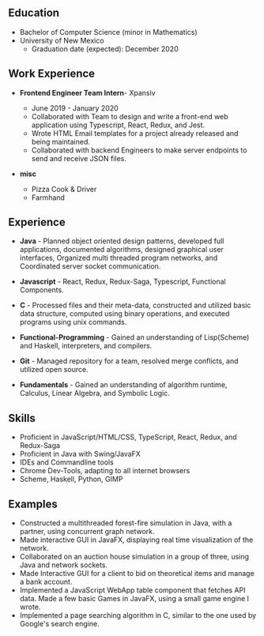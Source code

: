 
Education
----------
- Bachelor of Computer Science (minor in Mathematics)
- University of New Mexico
    - Graduation date (expected):  December 2020

Work Experience
---------------
- **Frontend Engineer Team Intern**- Xpansiv 
    - June 2019 - January 2020
    -  Collaborated with Team to design and write a front-end web application using Typescript, React, Redux, and Jest.
    - Wrote HTML Email templates for a project already released and being maintained.
    - Collaborated with backend Engineers to make server endpoints to send and receive JSON files.

- **misc**
    - Pizza Cook & Driver
    - Farmhand

Experience
----------
- **Java** - Planned object oriented design patterns, developed full applications, documented algorithms, designed graphical user interfaces, Organized multi threaded program networks, and Coordinated server socket communication.

- **Javascript** - React, Redux, Redux-Saga, Typescript, Functional Components.

- **C** - 	Processed files and their meta-data, constructed and utilized basic data structure, computed using binary operations, and executed programs using unix commands.

- **Functional-Programming** - 	Gained an understanding of Lisp(Scheme) and Haskell, interpreters, and compilers.

- **Git** - 	Managed repository for a team, resolved merge conflicts, and utilized open source.

- **Fundamentals** - Gained an understanding of algorithm runtime, Calculus, Linear Algebra, and Symbolic Logic.


Skills
------
- Proficient in JavaScript/HTML/CSS, TypeScript, React, Redux, and Redux-Saga
- Proficient in Java with Swing/JavaFX
- IDEs and Commandline tools
- Chrome Dev-Tools, adapting to all internet browsers
- Scheme, Haskell, Python, GIMP

Examples
--------
- Constructed a multithreaded forest-fire simulation in Java, with a partner, using concurrent graph network.
- Made interactive GUI in JavaFX, displaying real time visualization of the network.
- Collaborated on an auction house simulation in a group of three, using Java and network sockets.
- Made Interactive GUI for a client to bid on theoretical items and manage a bank account. 
- Implemented a JavaScript WebApp table component that fetches API data.
Made a few basic Games in JavaFX, using a small game engine I wrote.
- Implemented a page searching algorithm in C, similar to the one used by Google's search engine.


